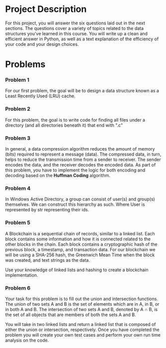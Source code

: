 # Project Description

For this project, you will answer the six questions laid out in the next sections. The questions cover a 
variety of topics related to the data structures you've learned in this course. You will write up a clean
and efficient answer in Python, as well as a text explanation of the efficiency of your code and your design
choices.

# Problems

### Problem 1
For our first problem, the goal will be to design a data structure known as a Least Recently Used (LRU) cache. 

### Problem 2
For this problem, the goal is to write code for finding all files under a directory (and all directories 
beneath it) that end with ".c"

### Problem 3
In general, a data compression algorithm reduces the amount of memory (bits) required to represent a message
(data). The compressed data, in turn, helps to reduce the transmission time from a sender to receiver. The 
sender encodes the data, and the receiver decodes the encoded data. As part of this problem, you have to 
implement the logic for both encoding and decoding based on the **Huffman Coding** algorithm.

### Problem 4
In Windows Active Directory, a group can consist of user(s) and group(s) themselves. We can construct this 
hierarchy as such. Where User is represented by str representing their ids.

### Problem 5
A Blockchain is a sequential chain of records, similar to a linked list. Each block contains some information
and how it is connected related to the other blocks in the chain. Each block contains a cryptographic hash of
the previous block, a timestamp, and transaction data. For our blockchain we will be using a SHA-256 hash, 
the Greenwich Mean Time when the block was created, and text strings as the data.

Use your knowledge of linked lists and hashing to create a blockchain implementation.

### Problem 6
Your task for this problem is to fill out the union and intersection functions. The union of two sets A and 
B is the set of elements which are in A, in B, or in both A and B. The intersection of two sets A and B, 
denoted by A ∩ B, is the set of all objects that are members of both the sets A and B.

You will take in two linked lists and return a linked list that is composed of either the union or 
intersection, respectively. Once you have completed the problem you will create your own test cases and 
perform your own run time analysis on the code.

